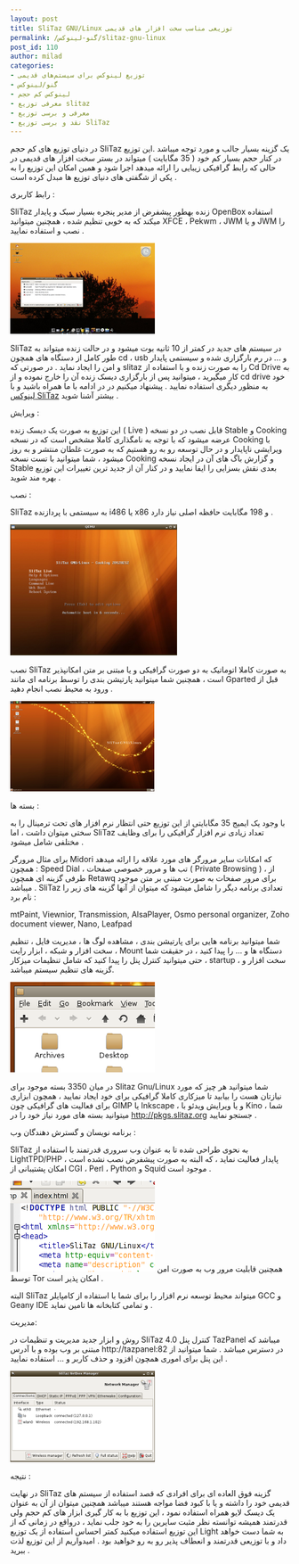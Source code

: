 ```yaml
---
layout: post
title: SliTaz GNU/Linux توزیعی مناسب سخت افزار های قدیمی
permalink: /گنو-لینوکس/slitaz-gnu-linux
post_id: 110
author: milad
categories: 
- توزیع لینوکس برای سیستم‌های قدیمی
- گنو/لینوکس
- لینوکس کم حجم
- معرفی توزیع slitaz
- معرفی و برسی توزیع
- نقد و برسی توزیع SliTaz
---
```


در دنیای توزیع های کم حجم SliTaz یک گزینه بسیار جالب و مورد توجه میباشد .این توزیع در کنار حجم بسیار کم خود 
( 35 مگابایت ) میتواند در بستر سخت افزار های قدیمی در حالی که رابط گرافیکی زیبایی را ارائه میدهد اجرا شود و همین امکان این توزیع را به یکی از شگفتی های دنیای توزیع ها مبدل کرده است .

رابط کاربری :

SliTaz زنده بهطور پیشفرض از مدیر پنجره بسیار سبک و پایدار OpenBox استفاده میکند که به خوبی تنظیم شده ، همچنین میتوانید XFCE ، Pekwm ، JWM  و یا JWM  را نصب و استفاده نمایید .

[![3](/assets/images/wp/2012/04/3.png)](/assets/images/wp/2012/04/3.png)

SliTaz در سیستم های جدید در کمتر از 10 ثانیه بوت میشود و در حالت زنده میتواند به طور کامل از دستگاه های همچون cd ، usb و ... در رم بارگزاری شده و سیستمی پایدار و امن را ایجاد نماید .
در صورتی که slitaz را به صورت زنده و با استفاده از Cd Drive به کار میگیرید ، میتوانید پس از بارگزاری دیسک زنده آن را خارج نموده و از cd drive خود به منظور دیگری استفاده نمایید .
پیشنهاد میکنیم در در ادامه با ما همراه باشید و با 
[لینوکس SliTaz](http://tuxgeek.ir/slitaz-gnu-linux) بیشتر آشنا شوید .




ویرایش :

این توزیع به صورت یک دیسک زنده ( Live ) قابل نصب در دو نسخه Stable و Cooking عرضه میشود که با توجه به نامگذاری کاملا مشخص است که در نسخه Cooking با ویرایشی ناپایدار و در حال توسعه رو به رو هستیم که به صورت غلطان منتشر و به روز میشود ، شما میتوانید با تست نسخه Cooking و گزارش باگ های آن در ایجاد نسخه Stable بعدی نقش بسزایی را ایفا نمایید و در کنار آن از جدید ترین تغییرات این توزیع بهره مند شوید .

نصب :

SliTaz به سیستمی با پردازنده i486 یا x86 و 198 مگابایت حافظه اصلی نیاز دارد .

[![slitaz-bootmenu-20120212](/assets/images/wp/2012/04/slitaz-bootmenu-20120212-300x235.png)](/assets/images/wp/2012/04/slitaz-bootmenu-20120212.png)

نصب SliTaz به صورت کاملا اتوماتیک به دو صورت گرافیکی و یا مبتنی بر متن امکانپذیر است ، همچنین شما میتوانید پارتیشن بندی را توسط برنامه ای مانند Gparted قبل از ورود به محیط نصب انجام دهید .


[![1](/assets/images/wp/2012/04/1.png)](/assets/images/wp/2012/04/1.png)

بسته ها :

با وجود یک ایمیج 35 مگابایتی از این توزیع حتی انتظار نرم افزار های تحت ترمینال را به سختی میتوان داشت ، اما SliTaz تعداد زیادی نرم افزار گرافیکی را برای وظایف مختلفی شامل میشود .

برای مثال مرورگر Midori که امکانات سایر مرورگر های مورد علاقه را ارائه میدهد همچون : Speed Dial  ، تب ها و مرور خصوصی صفحات ( Private Browsing ) ، از طرفی گزینه ای همچون Retawq  برای مرور صفحات به صورت مبتنی بر متن موجود میباشد .
SliTaz تعدادی برنامه دیگر را شامل میشود که میتوان از آنها گزینه های زیر را نام برد :

mtPaint, Viewnior, Transmission, AlsaPlayer, Osmo personal organizer, Zoho document viewer, Nano, Leafpad

شما میتوانید برنامه هایی برای پارتیشن بندی ، مشاهده لوگ ها ، مدیریت فایل ، تنظیم سخت افزار و شبکه ، ابزار رایت ، Mount دستگاه ها و ... را پیدا کنید ، در حقیقت شما حتی میتوانید کنترل پنل را پیدا کنید که شامل تنظیمات میزکار ، startup ، سخت افزار و گزینه های تنظیم سیستم میباشد.

[![8](/assets/images/wp/2012/04/8.png)](/assets/images/wp/2012/04/8.png)

در میان 3350 بسته موجود برای Slitaz Gnu/Linux شما میتوانید هر چیز که مورد نیازتان هست را بیابید تا میزکاری کاملا گرافیکی برای خود ایجاد نمایید ، همچون ابزاری برای فعالیت های گرافیکی چون GIMP یا Inkscape ، و یا ویرایش ویدئو با Kino ، شما میتوانید بسته های مورد نیاز خود را در http://pkgs.slitaz.org جستجو نمایید .

برنامه نویسان و گسترش دهندگان وب :

SliTaz به نحوی طراحی شده تا به عنوان وب سروری قدرتمند با استفاده از LightTPD/PHP پایدار فعالیت نماید ، که البته به صورت پیشفرض نصب نشده است ، امکان پشتیبانی از CGI ، Perl ، Python و Squid موجود است .

[![4](/assets/images/wp/2012/04/4.png)](/assets/images/wp/2012/04/4.png)
همچنین قابلیت مرور وب به صورت امن توسط Tor امکان پذیر است .

البته SliTaz میتواند محیط توسعه نرم افزار را برای شما با استفاده از کامپایلر GCC و  Geany IDE و  تمامی کتابخانه ها تامین نماید .

مدیریت:

روش و ابزار جدید مدیریت و تنظیمات در SliTaz 4.0 کنترل پنل TazPanel میباشد که مبتنی بر وب بوده و با آدرس http://tazpanel:82 در دسترس میباشد . شما میتوانید از  این پنل برای اموری همچون افزود و حذف کاربر و ... استفاده نمایید .

[![6](/assets/images/wp/2012/04/6.png)](/assets/images/wp/2012/04/6.png)

نتیجه :

در نهایت SliTaz گزینه فوق العاده ای برای افرادی که قصد استفاده از سیستم های قدیمی خود را داشته و یا با کبود فضا مواجه هستند میباشد همچنین میتوان از آن به عنوان یک دیسک لایو همراه استفاده نمود ، این توزیع با به کار گیری ابزار های کم حجم ولی قدرتمند همیشه توانسته نظر مثبت سایرین را به خود جلب نماید ، درواقع در زمانی که از این توزیع استفاده میکنید کمتر احساس استفاده از یک توزیع Light به شما دست خواهد داد و با توزیعی قدرتمند و انعطاف پذیر رو به رو خواهید بود .
امیدواریم از این توزیع لذت ببرید .